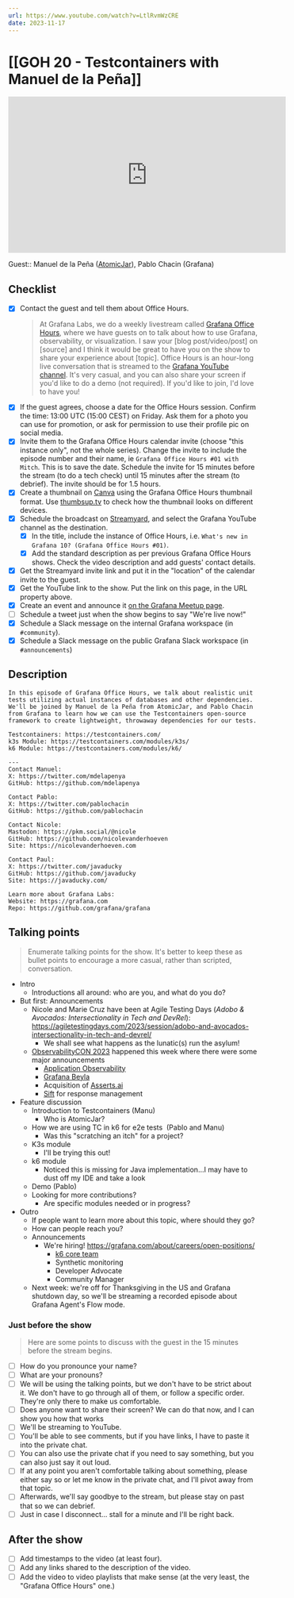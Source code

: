 ```yaml
---
url: https://www.youtube.com/watch?v=LtlRvmWzCRE
date: 2023-11-17
---
```

# [[GOH 20 - Testcontainers with Manuel de la Peña]]

<iframe width="560" height="315" src="https://www.youtube.com/embed/LtlRvmWzCRE" title="YouTube video player" frameborder="0" allow="accelerometer; autoplay; clipboard-write; encrypted-media; gyroscope; picture-in-picture" allowfullscreen></iframe>

Guest:: Manuel de la Peña ([AtomicJar](https://www.atomicjar.com/)), Pablo Chacin (Grafana)

## Checklist

- [x] Contact the guest and tell them about Office Hours.
	> At Grafana Labs, we do a weekly livestream called [Grafana Office Hours](https://www.youtube.com/watch?v=uk7NoagbJ28&list=PLDGkOdUX1Ujrrse-cdj20RRah9hyHdxBu), where we have guests on to talk about how to use Grafana, observability, or visualization. I saw your [blog post/video/post] on [source] and I think it would be great to have you on the show to share your experience about [topic].
	Office Hours is an hour-long live conversation that is streamed to the [Grafana YouTube channel](https://youtube.com/@grafana). It's very casual, and you can also share your screen if you'd like to do a demo (not required). If you'd like to join, I'd love to have you! 
- [x] If the guest agrees, choose a date for the Office Hours session. Confirm the time: 13:00 UTC (15:00 CEST) on Friday. Ask them for a photo you can use for promotion, or ask for permission to use their profile pic on social media.
- [x] Invite them to the Grafana Office Hours calendar invite (choose "this instance only", not the whole series). Change the invite to include the episode number and their name, ie `Grafana Office Hours #01 with Mitch`. This is to save the date. Schedule the invite for 15 minutes before the stream (to do a tech check) until 15 minutes after the stream (to debrief). The invite should be for 1.5 hours.
- [x] Create a thumbnail on [Canva](https://canva.com) using the Grafana Office Hours thumbnail format. Use [thumbsup.tv](https://thumbsup.tv) to check how the thumbnail looks on different devices.
- [x] Schedule the broadcast on [Streamyard](https://streamyard.com), and select the Grafana YouTube channel as the destination.
	- [x] In the title, include the instance of Office Hours, i.e. `What's new in Grafana 10? (Grafana Office Hours #01)`.
	- [x] Add the standard description as per previous Grafana Office Hours shows. Check the video description and add guests' contact details.
- [x] Get the Streamyard invite link and put it in the "location" of the calendar invite to the guest.
- [x] Get the YouTube link to the show. Put the link on this page, in the URL property above.
- [x] Create an event and announce it [on the Grafana Meetup page](https://www.meetup.com/grafana-friends-virtual-meetup-group/).
- [ ] Schedule a tweet just when the show begins to say "We're live now!"
- [x] Schedule a Slack message on the internal Grafana workspace (in `#community`).
- [x] Schedule a Slack message on the public Grafana Slack workspace (in `#announcements`)

## Description

```
In this episode of Grafana Office Hours, we talk about realistic unit tests utilizing actual instances of databases and other dependencies. We'll be joined by Manuel de la Peña from AtomicJar, and Pablo Chacin from Grafana to learn how we can use the Testcontainers open-source framework to create lightweight, throwaway dependencies for our tests.

Testcontainers: https://testcontainers.com/
k3s Module: https://testcontainers.com/modules/k3s/
k6 Module: https://testcontainers.com/modules/k6/

---
Contact Manuel:
X: https://twitter.com/mdelapenya
GitHub: https://github.com/mdelapenya

Contact Pablo:
X: https://twitter.com/pablochacin
GitHub: https://github.com/pablochacin

Contact Nicole:
Mastodon: https://pkm.social/@nicole
GitHub: https://github.com/nicolevanderhoeven
Site: https://nicolevanderhoeven.com

Contact Paul:
X: https://twitter.com/javaducky
GitHub: https://github.com/javaducky
Site: https://javaducky.com/

Learn more about Grafana Labs:
Website: https://grafana.com
Repo: https://github.com/grafana/grafana
```

## Talking points

> Enumerate talking points for the show. It's better to keep these as bullet points to encourage a more casual, rather than scripted, conversation.

- Intro
	- Introductions all around: who are you, and what do you do?
- But first: Announcements
	- Nicole and Marie Cruz have been at Agile Testing Days (*Adobo & Avocados: Intersectionality in Tech and DevRel*): https://agiletestingdays.com/2023/session/adobo-and-avocados-intersectionality-in-tech-and-devrel/
		- We shall see what happens as the lunatic(s) run the asylum!
	- [ObservabilityCON 2023](https://grafana.com/about/events/observabilitycon/2023/opening-keynote-event/) happened this week where there were some major announcements
		- [Application Observability](https://grafana.com/blog/2023/11/14/announcing-application-observability-in-grafana-cloud-with-native-support-for-opentelemetry-and-prometheus/)
		- [Grafana Beyla](https://grafana.com/blog/2023/11/14/grafana-beyla-1.0-release-zero-code-instrumentation-for-application-telemetry-using-ebpf/)
		- Acquisition of [Asserts.ai](https://grafana.com/blog/2023/11/14/grafana-labs-acquires-asserts/)
		- [Sift](https://grafana.com/docs/grafana-cloud/alerting-and-irm/machine-learning/sift/) for response management
- Feature discussion
	- Introduction to Testcontainers (Manu)
		- Who is AtomicJar?
	- How we are using TC in k6 for e2e tests  (Pablo and Manu)
		- Was this "scratching an itch" for a project?
	- K3s module
		- I'll be trying this out!
	- k6 module
		- Noticed this is missing for Java implementation...I may have to dust off my IDE and take a look
	- Demo (Pablo)
	- Looking for more contributions?
		- Are specific modules needed or in progress?
- Outro
	- If people want to learn more about this topic, where should they go?
	- How can people reach you?
	- Announcements
		- We're hiring! https://grafana.com/about/careers/open-positions/
			- [k6 core team](https://boards.greenhouse.io/grafanalabs/jobs/5007589004)
			- Synthetic monitoring
			- Developer Advocate
			- Community Manager
	- Next week: we're off for Thanksgiving in the US and Grafana shutdown day, so we'll be streaming a recorded episode about Grafana Agent's Flow mode.

### Just before the show

> Here are some points to discuss with the guest in the 15 minutes before the stream begins.

- [ ] How do you pronounce your name?
- [ ] What are your pronouns?
- [ ] We will be using the talking points, but we don't have to be strict about it. We don't have to go through all of them, or follow a specific order. They're only there to make us comfortable.
- [ ] Does anyone want to share their screen? We can do that now, and I can show you how that works
- [ ] We'll be streaming to YouTube.
- [ ] You'll be able to see comments, but if you have links, I have to paste it into the private chat.
- [ ] You can also use the private chat if you need to say something, but you can also just say it out loud.
- [ ] If at any point you aren't comfortable talking about something, please either say so or let me know in the private chat, and I'll pivot away from that topic.
- [ ] Afterwards, we'll say goodbye to the stream, but please stay on past that so we can debrief.
- [ ] Just in case I disconnect... stall for a minute and I'll be right back.

## After the show

- [ ] Add timestamps to the video (at least four).
- [ ] Add any links shared to the description of the video.
- [ ] Add the video to video playlists that make sense (at the very least, the "Grafana Office Hours" one.)